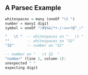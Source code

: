 ## A Parsec Example

``` haskell
whitespaces = many (oneOf "\t ")
number = many1 digit
symbol = oneOf "!#$%&|*+-/:<=>?@^_~"
```

``` haskell
"   \t "  -- whitespaces on "   \t "
""        -- whitespaces on "32"
"32"      -- number on "32"

-- number on "   \t 32  "
"number" (line 1, column 1):
unexpected " "
expecting digit
```

